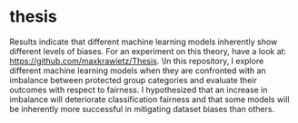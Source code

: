 # thesis

Results indicate that different machine learning models inherently show different levels of biases. For an experiment on this theory, have a look at: https://github.com/maxkrawietz/Thesis. \\In this repository, I explore different machine learning models when they are confronted with an imbalance between protected group categories and evaluate their outcomes with respect to fairness. I hypothesized that an increase in imbalance will deteriorate classification fairness and that some models will be inherently more successful in mitigating dataset biases than others.
